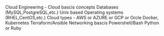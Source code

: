 Cloud Engineering - 
Cloud bascis concepts
Databases (MySQL,PostgreSQL,etc.)
Unix based Operating systems (RHEL,CentOS,etc.)
Cloud types - AWS or AZURE or GCP or Orcle
Docker, Kubernetes
Terraform/Ansible
Networking bascis
Powershell/Bash
Python or Ruby
